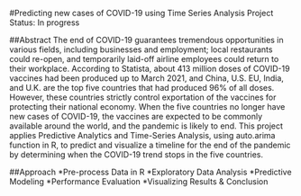 #Predicting new cases of COVID-19 using Time Series Analysis
Project Status: In progress

##Abstract
The end of COVID-19 guarantees tremendous opportunities in various fields, including businesses and employment; local restaurants could re-open, and temporarily laid-off airline employees could return to their workplace. According to Statista, about 413 million doses of COVID-19 vaccines had been produced up to March 2021, and China, U.S. EU, India, and U.K. are the top five countries that had produced 96% of all doses. However, these countries strictly control exportation of the vaccines for protecting their national economy. When the five countries no longer have new cases of COVID-19, the vaccines are expected to be commonly available around the world, and the pandemic is likely to end. This project applies Predictive Analytics and Time-Series Analysis, using auto.arima function in R, to predict and visualize a timeline for the end of the pandemic by determining when the COVID-19 trend stops in the five countries.

##Approach
*Pre-process Data in R
*Exploratory Data Analysis
*Predictive Modeling
*Performance Evaluation
*Visualizing Results & Conclusion
